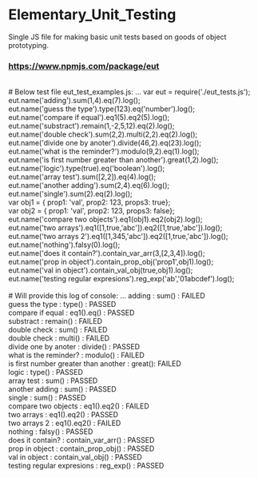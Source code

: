 # Elementary_Unit_Testing
Single JS file for making basic unit tests based on goods of object prototyping.
</br>
### https://www.npmjs.com/package/eut

</br>
# Below test file eut_test_examples.js: ...
var eut = require('./eut_tests.js');</br>
eut.name('adding').sum(1,4).eq(7).log();</br>
eut.name('guess the type').type(123).eq('number').log();</br>
eut.name('compare if equal').eq1(5).eq2(5).log();</br>
eut.name('substract').remain(1,-2,5,12).eq(2).log();</br>
eut.name('double check').sum(2,2).multi(2,2).eq(2).log();</br>
eut.name('divide one by anoter').divide(46,2).eq(23).log();</br>
eut.name('what is the reminder?').modulo(9,2).eq(1).log();</br>
eut.name('is first number greater than another').great(1,2).log();</br>
eut.name('logic').type(true).eq('boolean').log();</br>
eut.name('array test').sum([2,2]).eq(4).log();</br>
eut.name('another adding').sum(2,4).eq(6).log();</br>
eut.name('single').sum(2).eq(2).log();</br>
var obj1 = { prop1: 'val', prop2: 123, props3: true};</br>
var obj2 = { prop1: 'val', prop2: 123, props3: false};</br>
eut.name('compare two objects').eq1(obj1).eq2(obj2).log();</br>
eut.name('two arrays').eq1([1,true,'abc']).eq2([1,true,'abc']).log();</br>
eut.name('two arrays 2').eq1([1,345,'abc']).eq2([1,true,'abc']).log();</br>
eut.name('nothing').falsy(0).log();</br>
eut.name('does it contain?').contain_var_arr(3,[2,3,4]).log();</br>
eut.name('prop in object').contain_prop_obj('prop1',obj1).log();</br>
eut.name('val in object').contain_val_obj(true,obj1).log();</br>
eut.name('testing regular expresions').reg_exp('ab','01abcdef').log();</br>
</br>
# Will provide this log of console: ...
adding :  sum() :  FAILED</br>
guess the type :  type() :  PASSED</br>
compare if equal :  eq1().eq() :  PASSED</br>
substract :  remain() :  FAILED</br>
double check :  sum() :  FAILED</br>
double check :  multi() :  FAILED</br>
divide one by anoter : divide() :  PASSED</br>
what is the reminder? :  modulo() :  FAILED</br>
is first number greater than another : great():  FAILED</br>
logic :  type() :  PASSED</br>
array test :  sum() :  PASSED</br>
another adding :  sum() :  PASSED</br>
single :  sum() :  PASSED</br>
compare two objects :  eq1().eq2() :  FAILED</br>
two arrays :  eq1().eq2() :  PASSED</br>
two arrays 2 :  eq1().eq2() :  FAILED</br>
nothing : falsy() :  PASSED</br>
does it contain? : contain_var_arr() : PASSED</br>
prop in object : contain_prop_obj() : PASSED</br>
val in object : contain_val_obj() : PASSED</br>
testing regular expresions : reg_exp() : PASSED</br>
